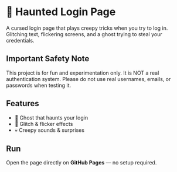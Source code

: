 # 👻 Haunted Login Page  

A cursed login page that plays creepy tricks when you try to log in.  
Glitching text, flickering screens, and a ghost trying to steal your credentials.  

## Important Safety Note
This project is for fun and experimentation only.
It is NOT a real authentication system. Please do not use real usernames, emails, or passwords when testing it.

## Features  
- 👻 Ghost that haunts your login  
- 🔮 Glitch & flicker effects  
- 💀 Creepy sounds & surprises  

## Run  
Open the page directly on **GitHub Pages** — no setup required.  
